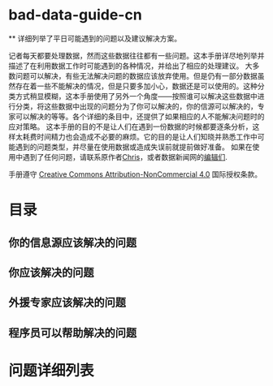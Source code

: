 # bad-data-guide-cn

** 详细列举了平日可能遇到的问题以及建议解决方案。

记者每天都要处理数据，然而这些数据往往都有一些问题。这本手册详尽地列举并描述了在利用数据工作时可能遇到的各种情况，并给出了相应的处理建议。
大多数问题可以解决，有些无法解决问题的数据应该放弃使用。但是仍有一部分数据虽然存在着一些不能解决的情况，但是只要多加小心，数据还是可以使用的。这种分类方式稍显模糊，这本手册使用了另外一个角度——按照谁可以解决这些数据中进行分类，将这些数据中出现的问题分为了你可以解决的，你的信源可以解决的，专家可以解决的等等。各个详细的条目中，还提供了如果相应的人不能解决问题时的应对策略。
这本手册的目的不是让人们在遇到一份数据的时候都要逐条分析，这样太耗费时间精力也会造成不必要的麻烦。它的目的是让人们知晓并熟悉工作中可能遇到的问题类型，并尽量在使用数据或造成失误前就提前做好准备。
如果在使用中遇到了任何问题，请联系原作者[Chris](mailto:c@qz.com)，或者数据新闻网的[编辑们](mailto:info@djchina.org).

手册遵守 [Creative Commons Attribution-NonCommercial 4.0]((http://creativecommons.org/licenses/by-nc/4.0/)) 国际授权条款。

# 目录

## 你的信息源应该解决的问题

## 你应该解决的问题

## 外援专家应该解决的问题

## 程序员可以帮助解决的问题

# 问题详细列表